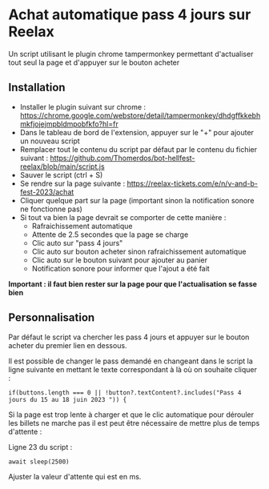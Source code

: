 # Achat automatique pass 4 jours sur Reelax

Un script utilisant le plugin chrome tampermonkey permettant d'actualiser tout seul la page et d'appuyer sur le bouton acheter

## Installation

* Installer le plugin suivant sur chrome : https://chrome.google.com/webstore/detail/tampermonkey/dhdgffkkebhmkfjojejmpbldmpobfkfo?hl=fr
* Dans le tableau de bord de l'extension, appuyer sur le "+" pour ajouter un nouveau script
* Remplacer tout le contenu du script par défaut par le contenu du fichier suivant : https://github.com/Thomerdos/bot-hellfest-reelax/blob/main/script.js
* Sauver le script (ctrl + S)
* Se rendre sur la page suivante : https://reelax-tickets.com/e/n/v-and-b-fest-2023/achat
* Cliquer quelque part sur la page (important sinon la notification sonore ne fonctionne pas)
* Si tout va bien la page devrait se comporter de cette manière :
  * Rafraichissement automatique
  * Attente de 2.5 secondes que la page se charge
  * Clic auto sur "pass 4 jours"
  * Clic auto sur bouton acheter sinon rafraichissement automatique
  * Clic auto sur le bouton suivant pour ajouter au panier
  * Notification sonore pour informer que l'ajout a été fait

**Important : il faut bien rester sur la page pour que l'actualisation se fasse bien**

## Personnalisation

Par défaut le script va chercher les pass 4 jours et appuyer sur le bouton acheter du premier lien en dessous.

Il est possible de changer le pass demandé en changeant dans le script la ligne suivante en mettant le texte correspondant à là où on souhaite cliquer :

````
if(buttons.length === 0 || !button?.textContent?.includes("Pass 4 jours du 15 au 18 juin 2023 ")) {
````

Si la page est trop lente à charger et que le clic automatique pour dérouler les billets ne marche pas il est peut être nécessaire de mettre plus de temps d'attente :

Ligne 23 du script :

````
await sleep(2500)
````

Ajuster la valeur d'attente qui est en ms.
